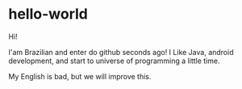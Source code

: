 # hello-world

Hi!

I'am Brazilian and enter do github seconds ago!
I Like Java, android development, and start to universe of programming a little time.

My English is bad, but we will improve this.

